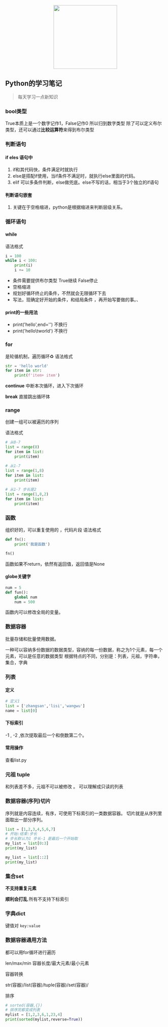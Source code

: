 
<p align="center">
  <img src="https://i.pinimg.com/564x/ed/66/63/ed666327dd3ce274d94f2b3547155891.jpg" width="200" style="display: block; margin: 0 auto;">
</p>

## Python的学习笔记

> 每天学习一点新知识

### bool类型 
True本质上是一个数字记作1，False记作0 所以归到数字类型
除了可以定义布尔类型，还可以通过**比较运算符**来得到布尔类型

### 判断语句
#### if eles 语句中
1. if和其代码快，条件满足时就执行
2. else是搭配if使用，当if条件不满足时，就执行else里面的代码。 
3. elif 可以多条件判断，else做兜底。else不写的话，相当于3个独立的if语句

#### 判断语句嵌套
1. 关键在于空格缩进，python是根据缩进来判断层级关系。

### 循环语句
#### while
语法格式
```python
i = 100
while i < 100:
    print(i)
    i += 10
```
- 条件需要提供布尔类型 True继续 False停止
- 空格缩进
- 规划好循环终止的条件，不然就会无限循环下去
- 写法，现确定好开始的条件，和结局条件 ，再开始写要做的事。、

#### print的一些用法
- print('hello',end='') 不换行
- print('hello\tworld') 不换行

### for

是轮循机制，遍历循环♻️
语法格式

```python
str = 'hello world'
for item in str:
    print(f'item+ item')
```
**continue** 中断本次循环，进入下次循环

**break** 直接跳出循环体

### range

创建一组可以被遍历的序列

语法格式
```python
# 从0-7
list = range(8)
for item in list:
    print(item)

# 从1-7
list = range(1,8)
for item in list:
    print(item)
    
# 从1-7 步长是2
list = range(1,8,2)
for item in list:
    print(item)
```
### 函数
组织好的，可以重复使用的 ，代码片段
语法格式
```python
def fn():
    print('我是函数')

fn()
```
函数如果不return，依然有返回值，返回值是None

#### globe关键字
```python
num = 5 
def fun():
    global num 
    num = 500
```
函数内可以修改全局的变量。

### 数据容器 
批量存储和批量使用数据。

一种可以容纳多份数据的数据类型，容纳的每一份数据，称之为1个元素，每一个元素，可以是任意的数据类型
根据特点的不同，分别是：列表，元祖，字符串，集合，字典

### 列表
#### 定义
```python
# 定义1
list = ['zhangsan','lisi','wangwu']
name = list[0]
```
#### 下标索引
-1 , -2 ,依次提取最后一个和倒数第二个。

#### 常用操作
查看list.py

### 元祖 tuple
和列表差不多，元祖不可以被修改 。 可以理解成只读的列表

### 数据容器(序列)切片
序列就是内容连续，有序，可使用下标索引的一类数据容器。
切片就是从序列里面取出一部分序列。
```python
list = [1,2,3,4,5,6,7]
# 开始:结束:步长
# 步长默认为1 步长-1 是最后一个开始取
my_list = list[0:3]
print(my_list)

my_list = list[::2]
print(my_list)
```
### 集合set
**不支持重复元素**

**顺利会打乱** 所有不支持下标索引

### 字典dict
键值对 ```key:value``` 

### 数据容器通用方法
都可以用for循环进行遍历

len/max/min
容器长度/最大元素/最小元素

容器转换

str(容器)/list(容器)/tuple(容器)/set(容器)/

排序
```python
# sorted(容器,{})
# 排序完都变成列表
mylist = [1,2,3,6,1,23,4]
print(sorted(mylist,reverse=True))
```




 





















